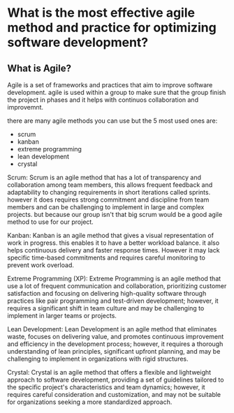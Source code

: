 # What is the most effective agile method and practice for optimizing software development?


## What is Agile?
Agile is a set of frameworks and practices that aim to improve software development. agile is used within a group to make sure that the group finish the project in phases and it helps with continuos collaboration and improvemnt.

there are many agile methods you can use but the 5 most used ones are:
- scrum
- kanban
- extreme programming
- lean development
- crystal



Scrum:
Scrum is an agile method that has a lot of transparency and collaboration among team members, this allows frequent feedback and adaptability to changing requirements in short iterations called sprints. however it does requires strong commitment and discipline from team members and can be challenging to implement in large and complex projects. but because our group isn't that big scrum would be a good agile method to use for our project.

Kanban:
Kanban is an agile method that gives a visual representation of work in progress. this enables it to have a better workload balance. it also helps continuous delivery and faster response times. However it may lack specific time-based commitments and requires careful monitoring to prevent work overload.

Extreme Programming (XP):
Extreme Programming is an agile method that use a lot of frequent communication and collaboration, prioritizing customer satisfaction and focusing on delivering high-quality software through practices like pair programming and test-driven development; however, it requires a significant shift in team culture and may be challenging to implement in larger teams or projects.

Lean Development:
Lean Development is an agile method that eliminates waste, focuses on delivering value, and promotes continuous improvement and efficiency in the development process; however, it requires a thorough understanding of lean principles, significant upfront planning, and may be challenging to implement in organizations with rigid structures.

Crystal:
Crystal is an agile method that offers a flexible and lightweight approach to software development, providing a set of guidelines tailored to the specific project's characteristics and team dynamics; however, it requires careful consideration and customization, and may not be suitable for organizations seeking a more standardized approach.
